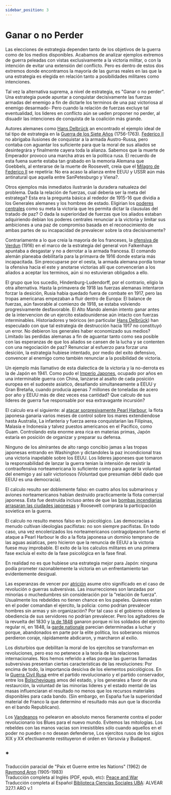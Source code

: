 ```yaml
---
sidebar_position: 3
---
```


# Ganar o no Perder



Las elecciones de estrategia dependen tanto de los objetivos de la guerra como de los medios disponibles. Acabamos de analizar ejemplos extremos de guerra peleadas con vistas exclusivamente a la victoria militar, o con la intención de evitar una extensión del conflicto. Pero es dentro de estos dos extremos donde encontramos la mayoría de las gurras reales en las que la una estrategia es elegida en relación tanto a posibilidades militares como intenciones.




Tal vez la alternativa suprema, a nivel de estrategia, es "Ganar o no perder". Una estrategia puede apuntar a conquistar decisivamente las fuerzas armadas del enemigo a fin de dictarle los terminos de una paz victoriosa al enemigo desarmado- Pero cuando la relación de fuerzas excluye tal eventualidad, los lideres en conflicto aún se ueden proponer no perder, al disuadir las intenciones de conquista de la coalición más grande.



Autores alemanes como [Hans Delbrück](https://es.wikipedia.org/wiki/Hans_Delbr%C3%BCck) an encontrado el ejemplo ideal de tal tipo de estrategia en la [Guerra de los Siete Años](https://es.wikipedia.org/wiki/Guerra_de_los_Siete_A%C3%B1os) (1756-1763). [Federico II](https://es.wikipedia.org/wiki/Federico_II_el_Grande) no abrigaba ilusiones de conquistar a la armada Austro-Russa, pero contaba con aguantar los suficiente para que la moral de sus aliados se desintegrára y finalmente cayera toda la alianza. Sabemos que la muerte de Emperador provoco una marcha atras en la política rusa. El recuerdo de esta fuena suerte estaba tan grabado en la memoria Alemana que Goebbels, al enterarse de la muerte de Roosevelt, creia que el [Milagro de Federico II](https://es.wikipedia.org/wiki/Milagro_de_la_Casa_de_Brandeburgo) se repetiría: No era acaso la alianza entre EEUU y USSR aún más antinatural que aquella entre SanPetesburgo y Viena?. 



Otros ejemplos más inmediatos ilustrarán la duradera natualeza del problema. Dada la relación de fuerzas, cual deberia ser la meta del estratega? Esta era la pregunta básica al rededor de 1915-16 que dividia a los Generales alemanes y los hombres de estado. Eligirian los [poderes centrales](https://www.lavanguardia.com/vida/junior-report/20181105/452655849105/aliados-enemigos-bandos-primera-guerra-mundial.html) como su meta la victoria que les permita dictar la clausulas del tratado de paz? O dada la superioridad de fuerzas que los aliados estaban adquiriendo debian los poderes centrales renunciar a la victoria y limitar sus ambiciones a una paz de compromiso basada en el reconocimiento de ambas partes de su incapacidad de prevalecer sobre la otra decisivamente?


Contrariamente a lo que creia la mayoría de los franceses, la [ofensiva de Verdun](https://es.wikipedia.org/wiki/Batalla_de_Verd%C3%BAn) (1916) en el marco de la estrategia del general von Falkenhayn apuntaba a desgastar y no a derrotar a la armada francesa. El comando alemán planeaba debilitarla para la primavra de 1916 donde estaria más incapacitada. Sin preocuparse por el oesta, la armada alemana pordía tomar la ofensiva hacia el este y anotarse victorias allí que convencerian a los aliados a aceptar los terminos, aún si no estuvieran obligados a ello.


El grupo que los sucedio, Hindenburg-Ludendorff, por el contrario, eligio la otra alternativa. Hasta la primavera de 1918 las fuerzas alemanas intentaron forzar la desición, Rusia habia quedado fuera de combate en 1917, pero las tropas americanas empezaban a fluir dentro de Europa: El balance de fuerzas, aún favorable al comienzo de 1918, se estaba volviendo progresivamente desfavorable. El Alto Mando alemán intento ganar antes de la intervencion de un ejercito estadounidense aún intacto con fuerzas interminables. Historiadores y teóricos (en particular [Hans Delbrück](https://es.wikipedia.org/wiki/Hans_Delbr%C3%BCck)) han especulado con que tal estrategia de destrucción hacia 1917 no constituyó un error. No debieron los generales haber economizado sus medios? Limitado las perdidas alemanas a fin de aguantar tanto como sea posible con las esperanzas de que los aliados se cansen de la lucha y se contenten con una negociación de paz? Renunciar al esfuerzo para forzar una desición, la estrategia hubiese intentado, por medio del exito defensivo, convencer al enemigo como también renunciar a la posibilidad de victoria.


Un ejemplo más llamativo de esta dialectica de la victoria y la no-derrota es la de Japón en 1941. Como pudo el [Imperio Japones](https://es.wikipedia.org/wiki/Imperio_del_Jap%C3%B3n), ocupado por años en una interminable guerra con China, lanzarse al asalto de cada posición europea en el sudoeste asiatico, desafiando simultaneamente a EEUU y Gran Bretaña, cuando producia apenas 7 millones de toneladas de acero por año y EEUU más de diez veces esa cantidad? Que calculo de sus lideres de guerra fue responsable por esa extravagante incursión?



El calculo era el siguiente: al [atacar sorpresivamente Pearl Harbour](https://es.wikipedia.org/wiki/Ataque_a_Pearl_Harbor), la flota japonesa ganaria varios meses de control sobre los mares extendiendose hasta Australia, La infanteria y fuerza aerea conquistarian las Filipinas, Malasia e Indonesia y talvez puestos americanos en el Pacifico, como Guam. Controlando esta enorme area rica en materias primas, Japón estaría en posición de organizar y preparar su defensa.



Ninguno de los almirantes de alto rango concibio jamas a las tropas japonesas entrando en Washington y dictandoles la paz incondicional tras una victoria inapelable sobre los EEUU. Los lideres japoneses que tomaron la responsabilidad de lanzar la guerra tenian la intensión de resistir la contraofensiva norteamericana lo suficiente como para agotar la voluntad del enemigo y así salir victoriosos (Voluntad que presumian débil dado que EEUU es una democracia).




El calculo resulto ser doblemente falso: en cuatro años los submarinos y aviones norteamericanos habían destruido practicamente la flota comercial japonesa. Esta fue destruida incluso antes de que las [bombas incendiarias arrasaran las ciudades japonesas](https://youtu.be/RceLAhPOS9Q?si=m5KzQIcCe42i1SD9) y Roosevelt comprara la participación sovietica en la guerra.




El calculo no resulto menos falso en lo psicológico. Las democracias a menudo cultivan ideologías pacifistas: no son siempre pacifistas. En todo caso, una vez encolerizados los norteamericanos contragolpearon fuerte: el ataque a Pearl Harbour le dio a la flota japonesa un dominio temprano de las aguas asiaticas, pero hicieron que la renuncia de EEUU a la victoria fuese muy improbable. El exito de la los calculos militares en una primera fase excluía el exito de la fase psicológica en la fase final. 



En realidad no es que hubiese una estrategia mejor para Japón: ninguna podía prometer razonablemente la victoria en un enfrentamiento tan evidentemente desigual.




Las esperanzas de vencer por [atrición](https://es.wikipedia.org/wiki/Guerra_de_atrici%C3%B3n) asume otro significado en el caso de revolución o guerras subversivas. Las insurrecciones son lanzadas por minorias o muchedumbres sin consideración por la "relación de fuerza". Usualmente los rebdeldes no tienen chance en los papeles. Quienes estan en el poder comandan el ejercito, la policia: como podrian prevalecer hombres sin armas y sin organización? Por tal caso si el gobierno obtiene la obediencia de sus servidores no podrían prevalecer. Pero los agitadores de la revuelta del 1830 y [la de 1848](https://es.wikipedia.org/wiki/Revoluciones_de_1848) ganaron porque ni los soldados del ejercito regular ni, en 1848, la [garde nationale](https://es.wikipedia.org/wiki/Guardia_Nacional_de_Francia) parecian determinadas a luchar y porque, abandonados en parte por la elite política, los soberanos mismos perdieron coraje, rápidamente abdicaron, y marcharon al exilio.





Los disturbios que debilitan la moral de los ejercitos se transforman en revoluciones, pero eso no petenece a la teoría de las relaciones internacionales. Nos hemos referido a ellas porque las guerras llamadas subversivas presentan ciertas caracteristicas de las revoluciones: Por encima de todo, la importancia desiciva de los elementos psicológicos. En la [Guerra Civil Rusa](https://es.wikipedia.org/wiki/Guerra_civil_rusa) entre el partido revolucionario y el partido conservador, entre los [Bolscheviques](https://es.wikipedia.org/wiki/Bolchevique) amos del estado, y los generales a favor de una restaurción, la voluntad de las minorías lideres y el estado mental de las masas influenciaran el resultado no menos que los recursos materiales disponibles para cada bando. (Sin embargo, en España fue la superioridad material de Franco la que determino el resultado más aun que la discordia en el bando Republicano).


<p class="fadeout">
Los <a href="https://es.wikipedia.org/wiki/Guerra_de_la_Vend%C3%A9e" target="_blank" rel="noopener noreferrer">Vandeanos</a> no pelearon en absoluto menos fieramente contra el poder revolucionario los Blues para el nuevo mundo. Evitemos las mitologías. Los rebeldes con las manos vacias son irresistibles sólo cuando aquellos en el poder no pueden o no desean defenderse, Los ejercitos rusos de los siglos XIX y XX efectivamente restituyeron el orden en Varsovia y Budapest.
</p>

## *




<p class="md_footnote_size">
Traducción paracial de "Paix et Guerre entre les Nations" (1962) de <a href="https://es.wikipedia.org/wiki/Raymond_Aron" target="_blank" rel="noopener noreferrer">Raymond Aron</a> (1905-1983) <br />
Traducción completa al Inglés (PDF, epub, etc): <a href="https://archive.org/details/RaymondAronPeaceAndWar" target="_blank" rel="noopener noreferrer">Peace and War</a> <br /> 
Traducción completa al Español <a href="http://www.fsoc.uba.ar/catalogo/" target="_blank" rel="noopener noreferrer">Biblioteca Ciencias Sociales UBA</a>: ALVEAR 327.1 ARO v.1
</p>